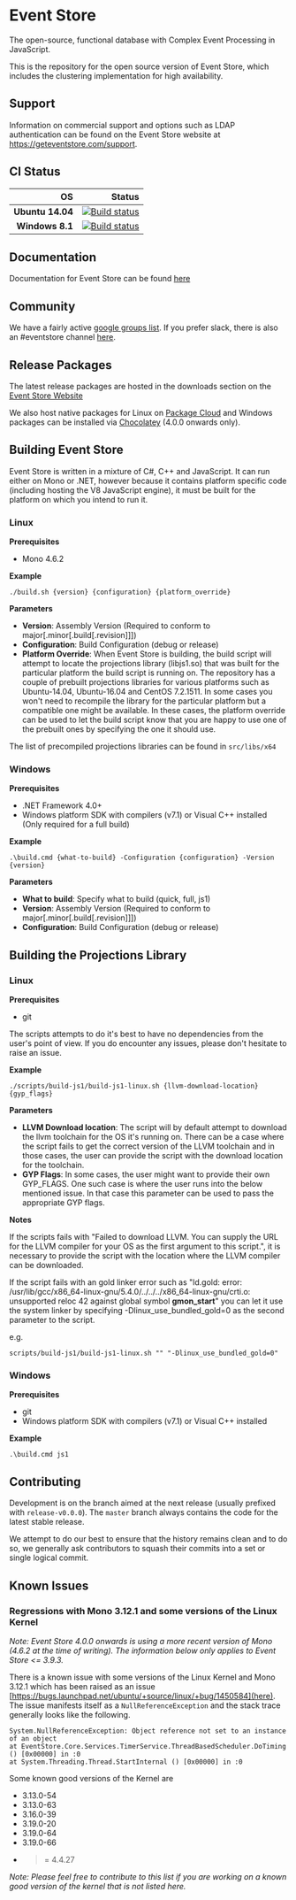 # Event Store

The open-source, functional database with Complex Event Processing in JavaScript.

This is the repository for the open source version of Event Store, which includes the clustering implementation for high availability. 

## Support

Information on commercial support and options such as LDAP authentication can be found on the Event Store website at https://geteventstore.com/support.

## CI Status

| OS | Status |
|------:|--------:|
|**Ubuntu 14.04**|[![Build status](https://app.wercker.com/status/efbd313efd4406243ca7b6688ddbc286/s/release-v4.0.0 "wercker status")](https://app.wercker.com/project/byKey/efbd313efd4406243ca7b6688ddbc286)|
|**Windows 8.1**|[![Build status](https://ci.appveyor.com/api/projects/status/rpg0xvt6facomw0b?svg=true)](https://ci.appveyor.com/project/EventStore/eventstore-aasj1)|

## Documentation
Documentation for Event Store can be found [here](http://docs.geteventstore.com/)

## Community
We have a fairly active [google groups list](https://groups.google.com/forum/#!forum/event-store). If you prefer slack, there is also an #eventstore channel [here](http://ddd-cqrs-es.herokuapp.com/).

## Release Packages
The latest release packages are hosted in the downloads section on the [Event Store Website](https://geteventstore.com/downloads/)

We also host native packages for Linux on [Package Cloud](https://packagecloud.io/EventStore/EventStore-OSS) and Windows packages can be installed via [Chocolatey](https://chocolatey.org/packages/eventstore-oss) (4.0.0 onwards only).

## Building Event Store

Event Store is written in a mixture of C#, C++ and JavaScript. It can run either on Mono or .NET, however because it contains platform specific code (including hosting the V8 JavaScript engine), it must be built for the platform on which you intend to run it.

### Linux
**Prerequisites**
- Mono 4.6.2

**Example**

`./build.sh {version} {configuration} {platform_override}`

**Parameters**
- **Version**: Assembly Version (Required to conform to major[.minor[.build[.revision]]])
- **Configuration**: Build Configuration (debug or release)
- **Platform Override**:
When Event Store is building, the build script will attempt to locate the projections library (libjs1.so) that was built for the particular platform the build script is running on.
The repository has a couple of prebuilt projections libraries for various platforms such as Ubuntu-14.04, Ubuntu-16.04 and CentOS 7.2.1511.
In some cases you won't need to recompile the library for the particular platform but a compatible one might be available. In these cases, the platform override can be used to let the build script know that you are happy to use one of the prebuilt ones by specifying the one it should use.

The list of precompiled projections libraries can be found in `src/libs/x64`

### Windows
**Prerequisites**
- .NET Framework 4.0+
- Windows platform SDK with compilers (v7.1) or Visual C++ installed (Only required for a full build)

**Example**

`.\build.cmd {what-to-build} -Configuration {configuration} -Version {version}`

**Parameters**
- **What to build**: Specify what to build (quick, full, js1)
- **Version**: Assembly Version (Required to conform to major[.minor[.build[.revision]]])
- **Configuration**: Build Configuration (debug or release)

## Building the Projections Library

### Linux
**Prerequisites**
- git

The scripts attempts to do it's best to have no dependencies from the user's point of view. If you do encounter any issues, please don't hesitate to raise an issue.

**Example**

`./scripts/build-js1/build-js1-linux.sh {llvm-download-location} {gyp_flags}`

**Parameters**
- **LLVM Download location**: The script will by default attempt to download the llvm toolchain for the OS it's running on. There can be a case where the script fails to get the correct version of the LLVM toolchain and in those cases, the user can provide the script with the download location for the toolchain.
- **GYP Flags**: In some cases, the user might want to provide their own GYP_FLAGS. One such case is where the user runs into the below mentioned issue. In that case this parameter can be used to pass the appropriate GYP flags.

**Notes**

If the scripts fails with "Failed to download LLVM. You can supply the URL for the LLVM compiler for your OS as the first argument to this script.", it is necessary to provide the script with the location where the LLVM compiler can be downloaded.

If the script fails with an gold linker error such as "ld.gold: error: /usr/lib/gcc/x86_64-linux-gnu/5.4.0/../../../x86_64-linux-gnu/crti.o: unsupported reloc 42 against global symbol __gmon_start__" you can let it use the system linker by specifying -Dlinux_use_bundled_gold=0 as the second parameter to the script.

e.g.

`scripts/build-js1/build-js1-linux.sh "" "-Dlinux_use_bundled_gold=0"`

### Windows
**Prerequisites**
- git
- Windows platform SDK with compilers (v7.1) or Visual C++ installed

**Example**

`.\build.cmd js1`

## Contributing

Development is on the branch aimed at the next release (usually prefixed with `release-v0.0.0`). The `master` branch always contains the code for the latest stable release.

We attempt to do our best to ensure that the history remains clean and to do so, we generally ask contributors to squash their commits into a set or single logical commit.

## Known Issues

### Regressions with Mono 3.12.1 and some versions of the Linux Kernel

*Note: Event Store 4.0.0 onwards is using a more recent version of Mono (4.6.2 at the time of writing). The information below only applies to Event Store <= 3.9.3.*

There is a known issue with some versions of the Linux Kernel and Mono 3.12.1 which has been raised as an issue [https://bugs.launchpad.net/ubuntu/+source/linux/+bug/1450584](here).
The issue manifests itself as a `NullReferenceException` and the stack trace generally looks like the following.
```
System.NullReferenceException: Object reference not set to an instance of an object
at EventStore.Core.Services.TimerService.ThreadBasedScheduler.DoTiming () [0x00000] in :0
at System.Threading.Thread.StartInternal () [0x00000] in :0
```
Some known good versions of the Kernel are

- 3.13.0-54
- 3.13.0-63
- 3.16.0-39
- 3.19.0-20
- 3.19.0-64
- 3.19.0-66
- >= 4.4.27

*Note: Please feel free to contribute to this list if you are working on a known good version of the kernel that is not listed here.*
